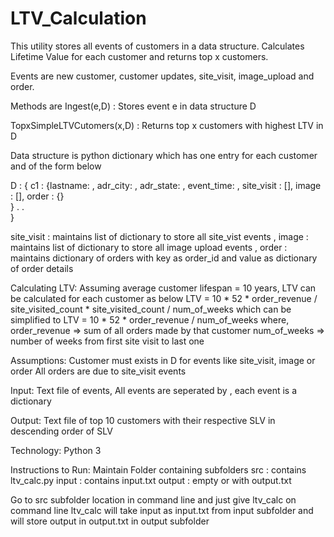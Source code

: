 # LTV_Calculation

This utility stores all events of customers in a data structure. Calculates Lifetime Value for each customer and returns top x customers.

Events are new customer, customer updates, site_visit, image_upload and order.

Methods are 
Ingest(e,D) : Stores event e in data structure D

TopxSimpleLTVCutomers(x,D) : Returns top x customers with highest LTV in D

Data structure is python dictionary which has one entry for each customer and of the form below

D : {
      c1 : {lastname: , adr_city:  , adr_state: ,  event_time:  ,
            site_visit : [],
            image : [],
            order : {}      
          }
          .
          .            
    }

site_visit : maintains list of dictionary to store all site_vist events , 
image      : maintains list of dictionary to store all image upload events ,
order      : maintains dictionary of orders with key as order_id and value as dictionary of order details


Calculating LTV:
Assuming average customer lifespan = 10 years, LTV can be calculated for each customer as below
LTV = 10 * 52 * order_revenue / site_visited_count * site_visited_count / num_of_weeks
which can be simplified to 
LTV = 10 * 52 * order_revenue / num_of_weeks
where, 
order_revenue => sum of all orders made by that customer 
num_of_weeks  => number of weeks from first site visit to last one

Assumptions:
Customer must exists in D for events like site_visit, image or order
All orders are due to site_visit events

Input:
Text file of events, All events are seperated by ,
each event is a dictionary

Output:
Text file of top 10 customers with their respective SLV in descending order of SLV

Technology:
Python 3

Instructions to Run:
Maintain Folder containing subfolders
      src : contains ltv_calc.py
      input : contains input.txt
      output : empty or with output.txt
      
Go to src subfolder location in command line and just give ltv_calc on command line 
ltv_calc will take input as input.txt from input subfolder and will store output in output.txt in output subfolder


